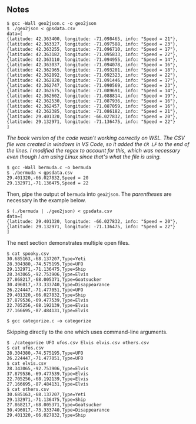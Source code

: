 ## Notes

```
$ gcc -Wall geo2json.c -o geo2json
$ ./geo2json < gpsdata.csv
data=[
{latitude: 42.363400, longitude: -71.098465, info: "Speed = 21"},
{latitude: 42.363327, longitude: -71.097588, info: "Speed = 23"},
{latitude: 42.363255, longitude: -71.096710, info: "Speed = 17"},
{latitude: 42.363182, longitude: -71.095833, info: "Speed = 22"},
{latitude: 42.363110, longitude: -71.094955, info: "Speed = 14"},
{latitude: 42.363037, longitude: -71.094078, info: "Speed = 16"},
{latitude: 42.362965, longitude: -71.093201, info: "Speed = 18"},
{latitude: 42.362892, longitude: -71.092323, info: "Speed = 22"},
{latitude: 42.362820, longitude: -71.091446, info: "Speed = 17"},
{latitude: 42.362747, longitude: -71.090569, info: "Speed = 23"},
{latitude: 42.362675, longitude: -71.089691, info: "Speed = 14"},
{latitude: 42.362602, longitude: -71.088814, info: "Speed = 19"},
{latitude: 42.362530, longitude: -71.087936, info: "Speed = 16"},
{latitude: 42.362457, longitude: -71.087059, info: "Speed = 16"},
{latitude: 42.362385, longitude: -71.086182, info: "Speed = 21"},
{latitude: 29.401320, longitude: -66.027832, info: "Speed = 20"},
{latitude: 29.132971, longitude: -71.136475, info: "Speed = 22"}
]
```

_The book version of the code wasn't working correctly on WSL. The CSV file was created in windows in VS Code, so it added the `CR LF` to the end of the lines. I modified the regex to account for this, which was necessary even though I am using Linux since that's what the file is using._

```
$ gcc -Wall bermuda.c -o bermuda
$ ./bermuda < gpsdata.csv
29.401320,-66.027832,Speed = 20
29.132971,-71.136475,Speed = 22
```

Then, pipe the output of `bermuda` into `geo2json`. The _parentheses_ are necessary in the example below.

```
$ (./bermuda | ./geo2json) < gpsdata.csv
data=[
{latitude: 29.401320, longitude: -66.027832, info: "Speed = 20"},
{latitude: 29.132971, longitude: -71.136475, info: "Speed = 22"}
]
```

The next section demonstrates multiple open files.

```
$ cat spooky.csv
30.685163,-68.137207,Type=Yeti
28.304380,-74.575195,Type=UFO
29.132971,-71.136475,Type=Ship
28.343065,-92.753906,Type=Elvis
27.868217,-68.005371,Type=Goatsucker
30.496017,-73.333740,Type=Disappearance
26.224447,-71.477051,Type=UFO
29.401320,-66.027832,Type=Ship
37.879536,-69.477539,Type=Elvis
22.705256,-68.192139,Type=Elvis
27.166695,-87.484131,Type=Elvis
```

```
$ gcc categorize.c -o categorize
```

Skipping directly to the one which uses command-line arguments.

```
$ ./categorize UFO ufos.csv Elvis elvis.csv others.csv
$ cat ufos.csv
28.304380,-74.575195,Type=UFO
26.224447,-71.477051,Type=UFO
$ cat elvis.csv
28.343065,-92.753906,Type=Elvis
37.879536,-69.477539,Type=Elvis
22.705256,-68.192139,Type=Elvis
27.166695,-87.484131,Type=Elvis
$ cat others.csv
30.685163,-68.137207,Type=Yeti
29.132971,-71.136475,Type=Ship
27.868217,-68.005371,Type=Goatsucker
30.496017,-73.333740,Type=Disappearance
29.401320,-66.027832,Type=Ship
```

